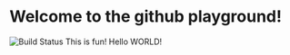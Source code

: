 # Welcome to the github playground!
![Build Status](http://isys-otfml.cs.upb.de:8085/plugins/servlet/wittified/build-status/DEMO-DPLAN)
This is fun!
Hello WORLD!
